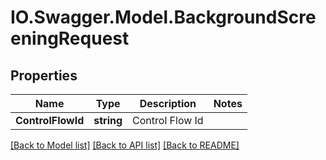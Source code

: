 # IO.Swagger.Model.BackgroundScreeningRequest
## Properties

Name | Type | Description | Notes
------------ | ------------- | ------------- | -------------
**ControlFlowId** | **string** | Control Flow Id | 

[[Back to Model list]](../README.md#documentation-for-models) [[Back to API list]](../README.md#documentation-for-api-endpoints) [[Back to README]](../README.md)

